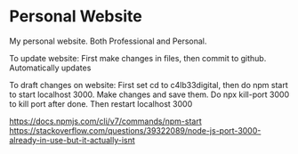 # Personal Website

My personal website. Both Professional and Personal.

To update website:
First make changes in files, then commit to github.
Automatically updates


To draft changes on website:
First set cd to c4lb33digital, then do npm start to start localhost 3000. 
Make changes and save them. 
Do npx kill-port 3000 to kill port after done. 
Then restart localhost 3000 


https://docs.npmjs.com/cli/v7/commands/npm-start
https://stackoverflow.com/questions/39322089/node-js-port-3000-already-in-use-but-it-actually-isnt

